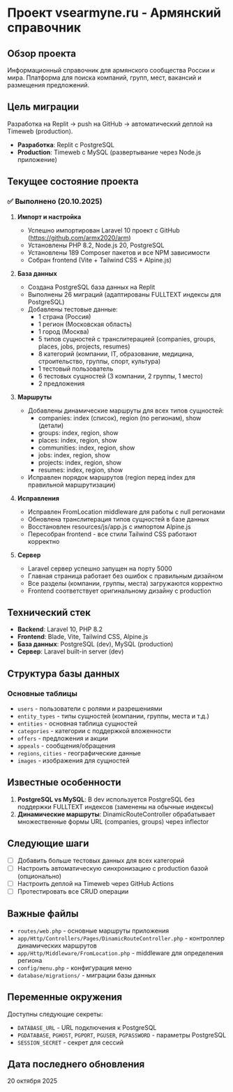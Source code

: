 # Проект vsearmyne.ru - Армянский справочник

## Обзор проекта
Информационный справочник для армянского сообщества России и мира. Платформа для поиска компаний, групп, мест, вакансий и размещения предложений.

## Цель миграции
Разработка на Replit → push на GitHub → автоматический деплой на Timeweb (production).
- **Разработка**: Replit с PostgreSQL
- **Production**: Timeweb с MySQL (развертывание через Node.js приложение)

## Текущее состояние проекта

### ✅ Выполнено (20.10.2025)
1. **Импорт и настройка**
   - Успешно импортирован Laravel 10 проект с GitHub (https://github.com/armx2020/arm)
   - Установлены PHP 8.2, Node.js 20, PostgreSQL
   - Установлены 189 Composer пакетов и все NPM зависимости
   - Собран frontend (Vite + Tailwind CSS + Alpine.js)

2. **База данных**
   - Создана PostgreSQL база данных на Replit
   - Выполнены 26 миграций (адаптированы FULLTEXT индексы для PostgreSQL)
   - Добавлены тестовые данные:
     - 1 страна (Россия)
     - 1 регион (Московская область)
     - 1 город (Москва)
     - 5 типов сущностей с транслитерацией (companies, groups, places, jobs, projects, resumes)
     - 8 категорий (компании, IT, образование, медицина, строительство, группы, спорт, культура)
     - 1 тестовый пользователь
     - 6 тестовых сущностей (3 компании, 2 группы, 1 место)
     - 2 предложения

3. **Маршруты**
   - Добавлены динамические маршруты для всех типов сущностей:
     - companies: index (список), region (по регионам), show (детали)
     - groups: index, region, show
     - places: index, region, show
     - communities: index, region, show
     - jobs: index, region, show
     - projects: index, region, show
     - resumes: index, region, show
   - Исправлен порядок маршрутов (region перед index для правильной маршрутизации)

4. **Исправления**
   - Исправлен FromLocation middleware для работы с null регионами
   - Обновлена транслитерация типов сущностей в базе данных
   - Восстановлен resources/js/app.js с импортом Alpine.js
   - Пересобран frontend - все стили Tailwind CSS работают корректно

5. **Сервер**
   - Laravel сервер успешно запущен на порту 5000
   - Главная страница работает без ошибок с правильным дизайном
   - Все разделы (компании, группы, места) загружаются корректно
   - Frontend соответствует оригинальному дизайну с production

## Технический стек
- **Backend**: Laravel 10, PHP 8.2
- **Frontend**: Blade, Vite, Tailwind CSS, Alpine.js
- **База данных**: PostgreSQL (dev), MySQL (production)
- **Сервер**: Laravel built-in server (dev)

## Структура базы данных
### Основные таблицы
- `users` - пользователи с ролями и разрешениями
- `entity_types` - типы сущностей (компании, группы, места и т.д.)
- `entities` - основная таблица сущностей
- `categories` - категории с поддержкой вложенности
- `offers` - предложения и акции
- `appeals` - сообщения/обращения
- `regions`, `cities` - географические данные
- `images` - изображения для сущностей

## Известные особенности
1. **PostgreSQL vs MySQL**: В dev используется PostgreSQL без поддержки FULLTEXT индексов (заменены на обычные индексы)
2. **Динамические маршруты**: DinamicRouteController обрабатывает множественные формы URL (companies, groups) через inflector

## Следующие шаги
- [ ] Добавить больше тестовых данных для всех категорий
- [ ] Настроить автоматическую синхронизацию с production базой (опционально)
- [ ] Настроить деплой на Timeweb через GitHub Actions
- [ ] Протестировать все CRUD операции

## Важные файлы
- `routes/web.php` - основные маршруты приложения
- `app/Http/Controllers/Pages/DinamicRouteController.php` - контроллер динамических маршрутов
- `app/Http/Middleware/FromLocation.php` - middleware для определения региона
- `config/menu.php` - конфигурация меню
- `database/migrations/` - миграции базы данных

## Переменные окружения
Доступны следующие секреты:
- `DATABASE_URL` - URL подключения к PostgreSQL
- `PGDATABASE`, `PGHOST`, `PGPORT`, `PGUSER`, `PGPASSWORD` - параметры PostgreSQL
- `SESSION_SECRET` - секрет для сессий

## Дата последнего обновления
20 октября 2025
